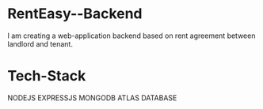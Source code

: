 # RentEasy--Backend
I am creating a web-application backend based on rent agreement between landlord and tenant.
# Tech-Stack
NODEJS
EXPRESSJS
MONGODB ATLAS DATABASE
